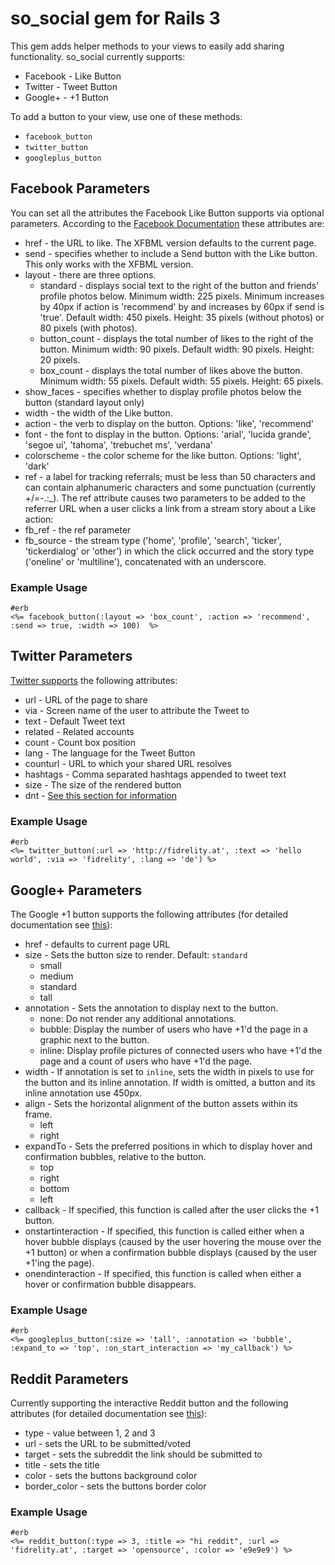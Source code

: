 # so_social gem for Rails 3

This gem adds helper methods to your views to easily add sharing functionality.
so_social currently supports:
* Facebook - Like Button
* Twitter - Tweet Button
* Google+ - +1 Button

To add a button to your view, use one of these methods:

* `facebook_button`
* `twitter_button`
* `googleplus_button`

## Facebook Parameters

You can set all the attributes the Facebook Like Button supports via optional parameters.
According to the [Facebook Documentation][fb] these attributes are:

* href - the URL to like. The XFBML version defaults to the current page.
* send - specifies whether to include a Send button with the Like button. This only works with the XFBML version.
* layout - there are three options.
  * standard - displays social text to the right of the button and friends' profile photos below. Minimum width: 225 pixels. Minimum increases by 40px if action is 'recommend' by and increases by 60px if send is 'true'. Default width: 450 pixels. Height: 35 pixels (without photos) or 80 pixels (with photos).
  * button_count - displays the total number of likes to the right of the button. Minimum width: 90 pixels. Default width: 90 pixels. Height: 20 pixels.
  * box_count - displays the total number of likes above the button. Minimum width: 55 pixels. Default width: 55 pixels. Height: 65 pixels.
* show_faces - specifies whether to display profile photos below the button (standard layout only)
* width - the width of the Like button.
* action - the verb to display on the button. Options: 'like', 'recommend'
* font - the font to display in the button. Options: 'arial', 'lucida grande', 'segoe ui', 'tahoma', 'trebuchet ms', 'verdana'
* colorscheme - the color scheme for the like button. Options: 'light', 'dark'
* ref - a label for tracking referrals; must be less than 50 characters and can contain alphanumeric characters and some punctuation (currently +/=-.:_). The ref attribute causes two parameters to be added to the referrer URL when a user clicks a link from a stream story about a Like action:
* fb_ref - the ref parameter
* fb_source - the stream type ('home', 'profile', 'search', 'ticker', 'tickerdialog' or 'other') in which the click occurred and the story type ('oneline' or 'multiline'), concatenated with an underscore.


### Example Usage

```
#erb
<%= facebook_button(:layout => 'box_count', :action => 'recommend',  :send => true, :width => 100)  %>
```

## Twitter Parameters

[Twitter supports][twitter] the following attributes:

* url	- URL of the page to share
* via - Screen name of the user to attribute the Tweet to
* text - Default Tweet text
* related	- Related accounts
* count	- Count box position
* lang - The language for the Tweet Button
* counturl - URL to which your shared URL resolves
* hashtags - Comma separated hashtags appended to tweet text
* size - The size of the rendered button
* dnt - [See this section for information][twinfo]

### Example Usage

```
#erb
<%= twitter_button(:url => 'http://fidrelity.at', :text => 'hello world', :via => 'fidrelity', :lang => 'de') %>
```

## Google+ Parameters
The Google +1 button supports the following attributes (for detailed documentation see [this][gplus]):

* href - defaults to current page URL
* size - Sets the button size to render. Default: `standard`
  * small
  * medium
  * standard
  * tall
* annotation - Sets the annotation to display next to the button.
  * none: Do not render any additional annotations.
  * bubble: Display the number of users who have +1'd the page in a graphic next to the button.
  * inline: Display profile pictures of connected users who have +1'd the page and a count of users who have +1'd the page.
* width - If annotation is set to `inline`, sets the width in pixels to use for the button and its inline annotation. If width is omitted, a button and its inline annotation use 450px.
* align - Sets the horizontal alignment of the button assets within its frame.
  * left
  * right
* expandTo - Sets the preferred positions in which to display hover and confirmation bubbles, relative to the button.
  * top
  * right
  * bottom
  * left
* callback - If specified, this function is called after the user clicks the +1 button.
* onstartinteraction - If specified, this function is called either when a hover bubble displays (caused by the user hovering the mouse over the +1 button) or when a confirmation bubble displays (caused by the user +1'ing the page). 
* onendinteraction - If specified, this function is called when either a hover or confirmation bubble disappears.

### Example Usage

```
#erb
<%= googleplus_button(:size => 'tall', :annotation => 'bubble', :expand_to => 'top', :on_start_interaction => 'my_callback') %>
```

## Reddit Parameters
Currently supporting the interactive Reddit button and the following attributes (for detailed documentation see [this][reddit]):

* type - value between 1, 2 and 3
* url - sets the URL to be submitted/voted
* target - sets the subreddit the link should be submitted to
* title - sets the title
* color - sets the buttons background color
* border_color - sets the buttons border color

### Example Usage

```
#erb
<%= reddit_button(:type => 3, :title => "hi reddit", :url => 'fidrelity.at', :target => 'opensource', :color => 'e9e9e9') %>
```

[fb]: https://developers.facebook.com/docs/reference/plugins/like/
[twitter]: https://dev.twitter.com/docs/tweet-button
[twinfo]: https://dev.twitter.com/docs/tweet-button#optout
[gplus]: https://developers.google.com/+/plugins/+1button/
[reddit]: http://www.reddit.com/buttons/




